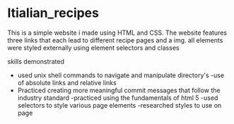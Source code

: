 # Itialian_recipes
This is a simple website i made using HTML and CSS. The website features three links that each lead to different recipe pages and a img. all elements were styled externally using element selectors and classes

skills demonstrated
- used unix shell commands to navigate and manipulate directory's 
-use of absolute links and relative links 
- Practiced creating more meaningful commit messages that follow the industry standard
-practiced using the fundamentals of html 5
-used selectors to style various page elements 
-researched styles to use on page
